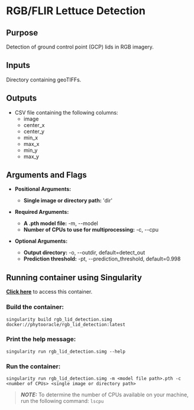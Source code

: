 # RGB/FLIR Lettuce Detection
## Purpose
Detection of ground control point (GCP) lids in RGB imagery. 

## Inputs
Directory containing geoTIFFs. 

## Outputs
* CSV file containing the following columns:
    * image
    * center_x
    * center_y
    * min_x 
    * max_x
    * min_y
    * max_y

## Arguments and Flags
* **Positional Arguments:** 
    * **Single image or directory path:** 'dir' 
* **Required Arguments:**
    * **A .pth model file:** -m, --model
    * **Number of CPUs to use for multiprocessing:** -c, --cpu                  

* **Optional Arguments:**
    * **Output directory:** -o, --outdir, default=detect_out
    * **Prediction threshold:** -pt, --prediction_threshold, default=0.998
                                        
## Running container using Singularity
**[Click here](https://hub.docker.com/repository/docker/phytooracle/rgb_lid_detection)** to access this container. 

### Build the container:
```
singularity build rgb_lid_detection.simg docker://phytooracle/rgb_lid_detection:latest
```

### Print the help message:
```
singularity run rgb_lid_detection.simg --help
```

### Run the container:
```
singularity run rgb_lid_detection.simg -m <model file path>.pth -c <number of CPUs> <single image or directory path>
```
> **_NOTE:_**  To determine the number of CPUs available on your machine, run the following command: `lscpu`

